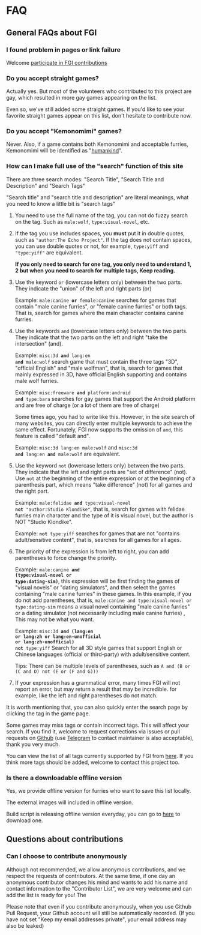 # FAQ

## General FAQs about FGI

### I found problem in pages or link failure

Welcome [participate in FGI contributions](https://github.com/FurryGamesIndex/games/blob/master/doc/Contribute.en.md)

### Do you accept straight games?

Actually yes. But most of the volunteers who contributed to this project are gay, which resulted in more gay games appearing on the list.

Even so, we've still added some straight games. If you'd like to see your favorite straight games appear on this list, don't hesitate to contribute now.

### Do you accept "Kemonomimi" games?

Never. Also, if a game contains both Kemonomimi and acceptable furries, Kemonomimi will be identified as "[humankind](https://furrygamesindex.github.io/en/search.html?tagx?male:humankind%20or%20female:humankind)".

<a id="search_help"></a>
### How can I make full use of the "search" function of this site

There are three search modes: "Search Title", "Search Title and Description" and "Search Tags"

"Search title" and "search title and description" are literal meanings, what you need to know a little bit is "search tags"

1. You need to use the full name of the tag, you can not do fuzzy search on the tag. Such as `male:wolf`, `type:visual-novel`, etc.

2. If the tag you use includes spaces, you **must** put it in double quotes, such as `"author:The Echo Project"`. If the tag does not contain spaces, you can use double quotes or not, for example, `type:yiff` and `"type:yiff"` are equivalent.

	**If you only need to search for one tag, you only need to understand 1, 2 but when you need to search for multiple tags, Keep reading.**

3. Use the keyword `or` (lowercase letters only) between the two parts. They indicate the "union" of the left and right parts (or)

	Example: <code>male:canine **or** female:canine</code> searches for games that contain "male canine furries", or "female canine furries" or both tags. That is, search for games where the main character contains canine furries.

4. Use the keywords `and` (lowercase letters only) between the two parts. They indicate that the two parts on the left and right "take the intersection" (and).

	Example: <code>misc:3d **and** lang:en **and** male:wolf</code> search game that must contain the three tags "3D", "official English" and "male wolfman", that is, search for games that mainly expressed in 3D, have official English supporting and contains male wolf furries.

	Example: <code>misc:freeware **and** platform:android **and** type:bara</code> searches for gay games that support the Android platform and are free of charge (or a lot of them are free of charge)

	Some times ago, you had to write like this. However, in the site search of many websites, you can directly enter multiple keywords to achieve the same effect. Fortunately, FGI now supports the omission of `and`, this feature is called "default and".

	Example: `misc:3d lang:en male:wolf` and <code>misc:3d **and** lang:en **and** male:wolf</code> are equivalent.

5. Use the keyword `not` (lowercase letters only) between the two parts. They indicate that the left and right parts are "set of difference" (not). Use `not` at the beginning of the entire expression or at the beginning of a parenthesis part, which means "take difference" (not) for all games and the right part.

	Example: <code>male:felidae **and** type:visual-novel **not** "author:Studio Klondike"</code>, that is, search for games with felidae furries main character and the type of it is visual novel, but the author is NOT "Studio Klondike".

	Example: <code>**not** type:yiff</code> searches for games that are not "contains adult/sensitive content", that is, searches for all games for all ages.

6. The priority of the expression is from left to right, you can add parentheses to force change the priority.

	Example: <code>male:canine **and** **(**type:visual-novel **or** type:dating-sim**)**</code>, this expression will be first finding the games of "visual novels" or "dating simulators", and then select the games containing "male canine furries" in these games.
	In this example, if you do not add parentheses, that is, `male:canine and type:visual-novel or type:dating-sim` means a visual novel containing "male canine furries" or a dating simulator (not necessarily including male canine furries) , This may not be what you want.

	Example: <code>misc:3d **and** **(**lang:en **or** lang:zh **or** lang:en-unofficial **or** lang:zh-unofficial**)** **not** type:yiff</code> Search for all 3D style games that support English or Chinese languages (official or third-party) with adult/sensitive content.

	Tips: There can be multiple levels of parentheses, such as `A and (B or (C and D) not (E or (F and G)))`

7. If your expression has a grammatical error, many times FGI will not report an error, but may return a result that may be incredible. for example, like the left and right parentheses do not match.

It is worth mentioning that, you can also quickly enter the search page by clicking the tag in the game page.

Some games may miss tags or contain incorrect tags. This will affect your search. If you find it, welcome to request corrections via issues or pull requests on [Github](https://github.com/FurryGamesIndex/games/) (use [Telegram](https://t.me/FurryGamesIndex) to contact maintainer is also acceptable), thank you very much.

You can view the list of all tags currently supported by FGI from [here](https://github.com/FurryGamesIndex/games/blob/master/doc/tags.zh-cn.md). If you think more tags should be added, welcome to contact this project too.

### Is there a downloadable offline version

Yes, we provide offline version for furries who want to save this list locally.

The external images will included in offline version.

Build script is releasing offline version everyday, you can go to [here](https://github.com/FurryGamesIndex/games/releases/tag/_gh_assets) to download one.

## Questions about contributions

### Can I choose to contribute anonymously

Although not recommended, we allow anonymous contributions, and we respect the requests of contributors. At the same time, if one day an anonymous contributor changes his mind and wants to add his name and contact information to the "Contributor List", we are very welcome and can add the list is ready for you!
The

Please note that even if you contribute anonymously, when you use Github Pull Request, your Github account will still be automatically recorded. (If you have not set "Keep my email addresses private", your email address may also be leaked)
